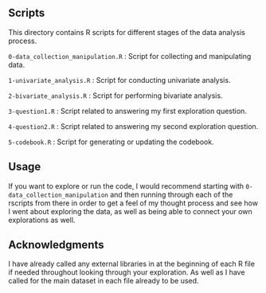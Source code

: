 ## Scripts

This directory contains R scripts for different stages of the data analysis process.


`0-data_collection_manipulation.R` : Script for collecting and manipulating data.

`1-univariate_analysis.R` : Script for conducting univariate analysis.

`2-bivariate_analysis.R` : Script for performing bivariate analysis.

`3-question1.R` : Script related to answering my first exploration question.

`4-question2.R` : Script related to answering my second exploration question.

`5-codebook.R` : Script for generating or updating the codebook.

## Usage

If you want to explore or run the code, I would recommend starting with `0-data_collection_manipulation` and then running through each of the rscripts from there in order to get a feel of my thought process and see how 
I went about exploring the data, as well as being able to connect your own 
explorations as well.

## Acknowledgments

I have already called any external libraries in at the beginning of each R file if needed throughout looking through your exploration. As well as I have called for the main dataset in each file already to be used.


